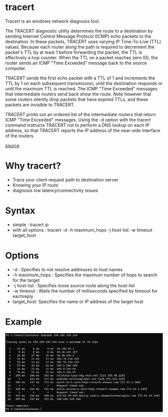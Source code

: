 # tracert 
Tracert is an windows network diagnosis tool.

The TRACERT diagnostic utility determines the route to a destination by sending Internet Control Message Protocol (ICMP) echo packets to the destination. In these packets, TRACERT uses varying IP Time-To-Live (TTL) values. Because each router along the path is required to decrement the packet's TTL by at least 1 before forwarding the packet, the TTL is effectively a hop counter. When the TTL on a packet reaches zero (0), the router sends an ICMP "Time Exceeded" message back to the source computer.

TRACERT sends the first echo packet with a TTL of 1 and increments the TTL by 1 on each subsequent transmission, until the destination responds or until the maximum TTL is reached. The ICMP "Time Exceeded" messages that intermediate routers send back show the route. Note however that some routers silently drop packets that have expired TTLs, and these packets are invisible to TRACERT.

TRACERT prints out an ordered list of the intermediate routers that return ICMP "Time Exceeded" messages. Using the -d option with the tracert command instructs TRACERT not to perform a DNS lookup on each IP address, so that TRACERT reports the IP address of the near-side interface of the routers.

[source](https://support.microsoft.com/en-us/help/314868/how-to-use-tracert-to-troubleshoot-tcp-ip-problems-in-windows)

# Why tracert?
- Trace your client request path to destination server. 
- Knowing your IP routs
- diagnosis low latency/connectivity issues 

# Syntax

- simple : tracert _ip_
- with all options : tracert -d -h maximum_hops -j host-list -w timeout target_host

# Options
- -d : Specifies to not resolve addresses to host names
- -h maximum_hops : Specifies the maximum number of hops to search for the target
- -j host-list :  Specifies loose source route along the host-list
- -w timeout : Waits the number of milliseconds specified by timeout for eachreply
- target_host:  Specifies the name or IP address of the target host

# Example 

![example](tracert.jpg)
